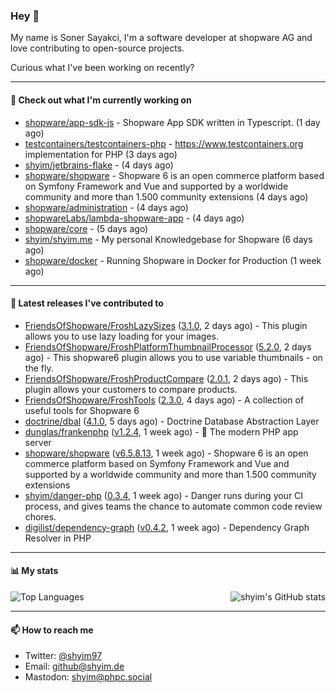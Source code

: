 ### Hey 👋

My name is Soner Sayakci, I'm a software developer at shopware AG and love contributing to open-source projects.

Curious what I've been working on recently?

---

#### 👷 Check out what I'm currently working on

- [shopware/app-sdk-js](https://github.com/shopware/app-sdk-js) - Shopware App SDK written in Typescript. (1 day ago)
- [testcontainers/testcontainers-php](https://github.com/testcontainers/testcontainers-php) - https://www.testcontainers.org implementation for PHP (3 days ago)
- [shyim/jetbrains-flake](https://github.com/shyim/jetbrains-flake) -  (4 days ago)
- [shopware/shopware](https://github.com/shopware/shopware) - Shopware 6 is an open commerce platform based on Symfony Framework and Vue and supported by a worldwide community and more than 1.500 community extensions (4 days ago)
- [shopware/administration](https://github.com/shopware/administration) -  (4 days ago)
- [shopwareLabs/lambda-shopware-app](https://github.com/shopwareLabs/lambda-shopware-app) -  (4 days ago)
- [shopware/core](https://github.com/shopware/core) -  (5 days ago)
- [shyim/shyim.me](https://github.com/shyim/shyim.me) - My personal Knowledgebase for Shopware (6 days ago)
- [shopware/docker](https://github.com/shopware/docker) - Running Shopware in Docker for Production (1 week ago)

---

#### 🔭 Latest releases I've contributed to

- [FriendsOfShopware/FroshLazySizes](https://github.com/FriendsOfShopware/FroshLazySizes) ([3.1.0](https://github.com/FriendsOfShopware/FroshLazySizes/releases/tag/3.1.0), 2 days ago) - This plugin allows you to use lazy loading for your images.
- [FriendsOfShopware/FroshPlatformThumbnailProcessor](https://github.com/FriendsOfShopware/FroshPlatformThumbnailProcessor) ([5.2.0](https://github.com/FriendsOfShopware/FroshPlatformThumbnailProcessor/releases/tag/5.2.0), 2 days ago) - This shopware6 plugin allows you to use variable thumbnails - on the fly.
- [FriendsOfShopware/FroshProductCompare](https://github.com/FriendsOfShopware/FroshProductCompare) ([2.0.1](https://github.com/FriendsOfShopware/FroshProductCompare/releases/tag/2.0.1), 2 days ago) - This plugin allows your customers to compare products.
- [FriendsOfShopware/FroshTools](https://github.com/FriendsOfShopware/FroshTools) ([2.3.0](https://github.com/FriendsOfShopware/FroshTools/releases/tag/2.3.0), 4 days ago) - A collection of useful tools for Shopware 6
- [doctrine/dbal](https://github.com/doctrine/dbal) ([4.1.0](https://github.com/doctrine/dbal/releases/tag/4.1.0), 5 days ago) - Doctrine Database Abstraction Layer
- [dunglas/frankenphp](https://github.com/dunglas/frankenphp) ([v1.2.4](https://github.com/dunglas/frankenphp/releases/tag/v1.2.4), 1 week ago) - 🧟 The modern PHP app server
- [shopware/shopware](https://github.com/shopware/shopware) ([v6.5.8.13](https://github.com/shopware/shopware/releases/tag/v6.5.8.13), 1 week ago) - Shopware 6 is an open commerce platform based on Symfony Framework and Vue and supported by a worldwide community and more than 1.500 community extensions
- [shyim/danger-php](https://github.com/shyim/danger-php) ([0.3.4](https://github.com/shyim/danger-php/releases/tag/0.3.4), 1 week ago) - Danger runs during your CI process, and gives teams the chance to automate common code review chores.
- [digilist/dependency-graph](https://github.com/digilist/dependency-graph) ([v0.4.2](https://github.com/digilist/dependency-graph/releases/tag/v0.4.2), 1 week ago) - Dependency Graph Resolver in PHP

---

#### 📊 My stats

<img align="right" alt="shyim's GitHub stats" src="https://github-readme-stats.vercel.app/api?username=shyim&count_private=1&show_icons=true&" />

![Top Languages](https://github-readme-stats.vercel.app/api/top-langs/?username=shyim)

---

#### 📫 How to reach me

- Twitter: [@shyim97](https://twitter.com/shyim97)
- Email: [github@shyim.de](mailto://github@shyim.de)
- Mastodon: <a rel="me" href="https://phpc.social/@shyim">shyim@phpc.social</a>

